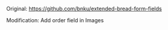 Original: https://github.com/bnku/extended-bread-form-fields

Modification: Add order field in Images
